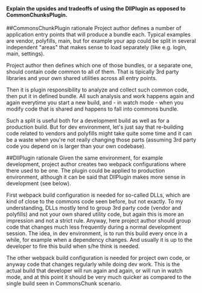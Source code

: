 #### Explain the upsides and tradeoffs of using the DllPlugin as opposed to CommonChunksPlugin.

##CommonsChunkPlugin rationale
Project author defines a number of application entry points that will produce a bundle each. Typical examples are vendor, polyfills, main, but for example your app could be split in several independent "areas" that makes sense to load separately (like e.g. login, main, settings).

Project author then defines which one of those bundles, or a separate one, should contain code common to all of them. That is tipically 3rd party libraries and your own shared utilities across all entry points.

Then it is plugin responsibility to analyze and collect such common code, then put it in defined bundle. All such analysis and work happens again and again everytime you start a new build, and - in watch mode - when you modify code that is shared and happens to fall into commons bundle.

Such a split is useful both for a development build as well as for a production build. But for dev environment, let's just say that re-building code related to vendors and polyfills might take quite some time and it can be a waste when you're not really changing those parts (assuming 3rd party code you depend on is larger than your own codebase).

##DllPlugin rationale
Given the same environment, for example development, project author creates two webpack configurations where there used to be one. The plugin could be applied to production environment, although it can be said that DllPlugin makes more sense in development (see below).

First webpack build configuration is needed for so-called DLLs, which are kind of close to the commons code seen before, but not exactly. To my understanding, DLLs mostly tend to group 3rd party code (vendor and polyfills) and not your own shared utility code, but again this is more an impression and not a strict rule. Anyway, here project author should group code that changes much less frequently during a normal development session. The idea, in dev environment, is to run this build every once in a while, for example when a dependency changes. And usually it is up to the developer to fire this build when s/he think is needed.

The other webpack build configuration is needed for project own code, or anyway code that changes regularly while doing dev work. This is the actual build that developer will run again and again, or will run in watch mode, and at this point it should be very much quicker as compared to the single build seen in CommonsChunk scenario.
